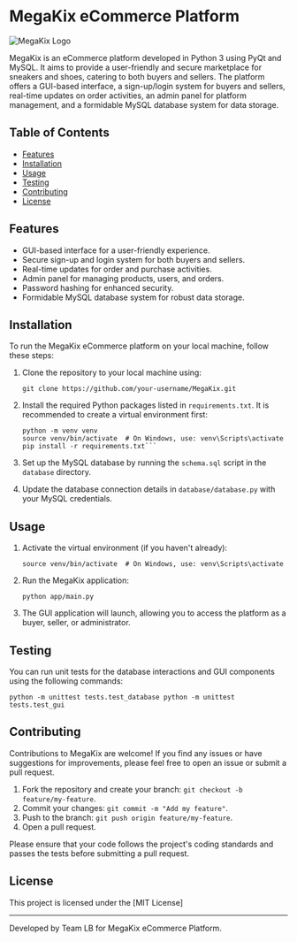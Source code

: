 # MegaKix eCommerce Platform

![MegaKix Logo](app/gui/resources/logo.png)

MegaKix is an eCommerce platform developed in Python 3 using PyQt and MySQL. It aims to provide a user-friendly and secure marketplace for sneakers and shoes, catering to both buyers and sellers. The platform offers a GUI-based interface, a sign-up/login system for buyers and sellers, real-time updates on order activities, an admin panel for platform management, and a formidable MySQL database system for data storage.

## Table of Contents

- [Features](#features)
- [Installation](#installation)
- [Usage](#usage)
- [Testing](#testing)
- [Contributing](#contributing)
- [License](#license)

## Features

- GUI-based interface for a user-friendly experience.
- Secure sign-up and login system for both buyers and sellers.
- Real-time updates for order and purchase activities.
- Admin panel for managing products, users, and orders.
- Password hashing for enhanced security.
- Formidable MySQL database system for robust data storage.

## Installation

To run the MegaKix eCommerce platform on your local machine, follow these steps:

1. Clone the repository to your local machine using:

   ```git clone https://github.com/your-username/MegaKix.git```

2. Install the required Python packages listed in `requirements.txt`. It is recommended to create a virtual environment first:

   ```cd MegaKix
   python -m venv venv
   source venv/bin/activate  # On Windows, use: venv\Scripts\activate
   pip install -r requirements.txt```

3. Set up the MySQL database by running the `schema.sql` script in the `database` directory.

4. Update the database connection details in `database/database.py` with your MySQL credentials.

## Usage

1. Activate the virtual environment (if you haven't already):

   ```source venv/bin/activate  # On Windows, use: venv\Scripts\activate```


2. Run the MegaKix application:

   ```python app/main.py```

3. The GUI application will launch, allowing you to access the platform as a buyer, seller, or administrator.

## Testing

You can run unit tests for the database interactions and GUI components using the following commands:

`python -m unittest tests.test_database
python -m unittest tests.test_gui`


## Contributing

Contributions to MegaKix are welcome! If you find any issues or have suggestions for improvements, please feel free to open an issue or submit a pull request.

1. Fork the repository and create your branch: `git checkout -b feature/my-feature`.
2. Commit your changes: `git commit -m "Add my feature"`.
3. Push to the branch: `git push origin feature/my-feature`.
4. Open a pull request.

Please ensure that your code follows the project's coding standards and passes the tests before submitting a pull request.

## License

This project is licensed under the [MIT License]

---
Developed by Team LB for MegaKix eCommerce Platform.
